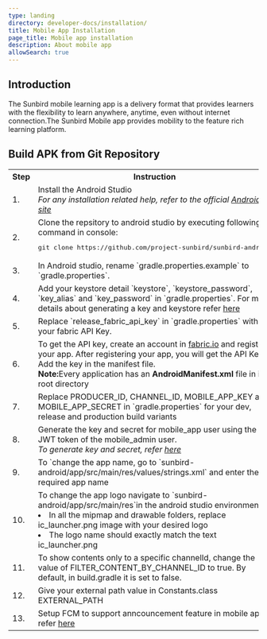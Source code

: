 ```yaml
---
type: landing
directory: developer-docs/installation/
title: Mobile App Installation
page_title: Mobile app installation
description: About mobile app
allowSearch: true
---
```

## Introduction

The Sunbird mobile learning app is a delivery format that provides learners with the flexibility to learn anywhere, anytime, even without internet connection.The Sunbird Mobile app provides mobility to the feature rich learning platform.

## Build APK from Git Repository

<table>
  <tr>
    <th>Step</th>
    <th>Instruction</th>
  </tr>
  <tr>
    <td>1.</td>
    <td>Install the Android Studio<br><i>For any installation related help, refer to the official <a href="https://developer.android.com/studio/index.html">Android site</a></i></td>
  </tr>
  <tr>
    <td>2.</td>
    <td>Clone the repsitory to android studio by executing following command in console:
    <pre>git clone https://github.com/project-sunbird/sunbird-android</pre></td>
  </tr>
  <tr>
    <td>3.</td>
    <td>In Android studio, rename `gradle.properties.example` to `gradle.properties`.</td>
  </tr>
  <tr>
    <td>4.</td>
    <td>Add your keystore detail `keystore`, `keystore_password`, `key_alias` and `key_password` in `gradle.properties`. For more details about generating a key and keystore refer <a href="https://developer.android.com/studio/publish/app-signing.html#generate-key">here</a></td>
  </tr>
  <tr>
    <td>5.</td>
    <td>Replace `release_fabric_api_key` in `gradle.properties` with your fabric API Key.</td>
  </tr>
  <tr>
    <td>6.</td>
    <td>To get the API key, create an account in <a href="https://get.fabric.io/">fabric.io</a> and register your app. After registering your app, you will get the API Key. Add the key in the manifest file.<br><strong>Note:</strong>Every application has an <strong>AndroidManifest.xml</strong> file in its root directory</td>
  </tr>
  <tr>
    <td>7.</td>
    <td>Replace PRODUCER_ID, CHANNEL_ID, MOBILE_APP_KEY and MOBILE_APP_SECRET in `gradle.properties` for your dev, release and production build variants</td>
  </tr>
  <tr>
    <td>8.</td>
    <td>Generate the key and secret for mobile_app user using the JWT token of the mobile_admin user.<br><i>To generate key and secret, refer <a href="https://github.com/project-sunbird/sunbird-devops/blob/master/Installation.md#step-6-generate-key-and-secrets-for-mobile-app">here</a></i></td>
  </tr>
  <tr>
    <td>9.</td>
    <td>To `change the app name,  go to `sunbird-android/app/src/main/res/values/strings.xml` and enter the required app name</td>
  </tr>
  <tr>
    <td>10.</td>
    <td>To change the app logo navigate to `sunbird-android/app/src/main/res`in the android studio environment:
    <li>In all the mipmap and drawable folders, replace ic_launcher.png image with your desired logo</li>
    <li>The logo name should exactly match the text ic_launcher.png</li></td>
  </tr>
  <tr>
    <td>11.</td>
    <td>To show contents only to a specific channelId, change the value of FILTER_CONTENT_BY_CHANNEL_ID to true. By default,  in build.gradle it is set to false. </td>
  </tr>
  <tr>
    <td>12.</td>
    <td>Give your external path value in Constants.class EXTERNAL_PATH</td>
  </tr>
  <tr>
    <td>13.</td>
    <td>Setup FCM to support anncouncement feature in mobile app, refer <a href="https://firebase.google.com/docs/android/setup#manually_add_firebase">here</a></td>
  </tr>
</table>
